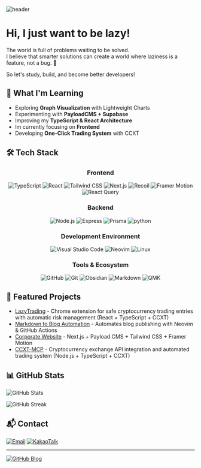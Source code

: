 ![header](https://capsule-render.vercel.app/api?type=waving&color=55C2B1&height=300&section=header&text=Lazy%20Dinosaur&fontSize=90&fontAlignY=38&desc=Frontend%20Developer%20%7C%20Hyeonogseok%20Woo&descAlignY=53&descAlign=70&fontColor=ffffff)

# Hi, I just want to be lazy!

The world is full of problems waiting to be solved.  
I believe that smarter solutions can create a world where laziness is a feature, not a bug. 🚀

So let's study, build, and become better developers!

## 🚀 **What I'm Learning**

- Exploring **Graph Visualization** with Lightweight Charts
- Experimenting with **PayloadCMS + Supabase**
- Improving my **TypeScript & React Architecture**
- Im currently focusing on **Frontend**
- Developing **One-Click Trading System** with CCXT

## 🛠️ **Tech Stack**

<h3 align="center">Frontend</h3>

<div align="center">
  <img src="https://img.shields.io/badge/TypeScript-3178C6?style=flat&logo=typescript&logoColor=white" alt="TypeScript" />
  <img src="https://img.shields.io/badge/React-61DAFB?style=flat&logo=react&logoColor=black" alt="React" />
  <img src="https://img.shields.io/badge/Tailwind%20CSS-06B6D4?style=flat&logo=tailwindcss&logoColor=white" alt="Tailwind CSS" />
  <img src="https://img.shields.io/badge/Next.js-000000?style=flat&logo=next.js&logoColor=white" alt="Next.js" />
  <img src="https://img.shields.io/badge/Recoil-FF6B00?style=flat&logo=recoil&logoColor=white" alt="Recoil" />
  <img src="https://img.shields.io/badge/Framer Motion-FF5A1F?style=flat&logo=framer&logoColor=white" alt="Framer Motion" />
  <img src="https://img.shields.io/badge/React Query-FF4154?style=flat&logo=reactquery&logoColor=white" alt="React Query" />
</div>

<h3 align="center">Backend</h3>
<div align="center">
  <img src="https://img.shields.io/badge/Node.js-339933?style=flat&logo=node.js&logoColor=white" alt="Node.js" />
  <img src="https://img.shields.io/badge/Express-000000?style=flat&logo=express&logoColor=white" alt="Express" />
  <img src="https://img.shields.io/badge/Prisma-2D374A?style=flat&logo=prisma&logoColor=white" alt="Prisma" />
  <img src="https://img.shields.io/badge/Python-3776AB?style=flat&logo=python&logoColor=white" alt="python" />
</div>

<h3 align="center">Development Environment</h3>

<div align="center">
  <img src="https://img.shields.io/badge/Visual Studio Code-007ACC?style=flat&logo=visual-studio-code&logoColor=white" alt="Visual Studio Code" />
  <img src="https://img.shields.io/badge/Neovim-575c62?style=flat&logo=neovim&logoColor=white" alt="Neovim" />
  <img src="https://img.shields.io/badge/Linux-FCC624?style=flat&logo=linux&logoColor=black" alt="Linux" />
</div>

<h3 align="center">Tools & Ecosystem</h3>

<div align="center">
  <img src="https://img.shields.io/badge/GitHub-181717?style=flat&logo=github&logoColor=white" alt="GitHub" />
  <img src="https://img.shields.io/badge/Git-F05032?style=flat&logo=git&logoColor=white" alt="Git" />
  <img src="https://img.shields.io/badge/Obsidian-000000?style=flat&logo=obsidian&logoColor=white" alt="Obsidian"/>
  <img src="https://img.shields.io/badge/Markdown-000000?style=flat&logo=markdown&logoColor=white"alt="Markdown"/>
  <img src="https://img.shields.io/badge/QMK-FF0000?style=flat&logo=qmk&logoColor=white" alt="QMK"/>
  
</div>

## 🌟 **Featured Projects**

- [LazyTrading](https://github.com/lazy-dinosaur/LazyTrading) - Chrome extension for safe cryptocurrency trading entries with automatic risk management (React + TypeScript + CCXT)
- [Markdown to Blog Automation](https://github.com/lazy-dinosaur/lazy-dinosaur.github.io) - Automates blog publishing with Neovim & GitHub Actions
- [Corporate Website](https://www.imyourbox.com/) - Next.js + Payload CMS + Tailwind CSS + Framer Motion
- [CCXT-MCP](https://github.com/lazy-dinosaur/ccxt-mcp) - Cryptocurrency exchange API integration and automated trading system (Node.js + TypeScript + CCXT)

## 📊 **GitHub Stats**

![GitHub Stats](https://github-readme-stats.vercel.app/api?username=lazy-dinosaur&show_icons=true&theme=radical)

![GitHub Streak](https://github-readme-streak-stats.herokuapp.com/?user=lazy-dinosaur&theme=radical)

## 📬 **Contact**

[![Email](https://img.shields.io/badge/Email-EA4335?style=flat&logo=gmail&logoColor=white)](mailto:woohs0130@naver.com)
[![KakaoTalk](https://img.shields.io/badge/KakaoTalk-FFCD00?style=flat&logo=kakaotalk&logoColor=white)](https://open.kakao.com/o/sdG4BPjh)

---

[![GitHub Blog](https://img.shields.io/badge/GitHub%20Blog-181717?style=flat&logo=github&logoColor=white)](https://lazy-dinosaur.github.io/)